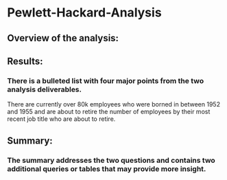 # Pewlett-Hackard-Analysis


## Overview of the analysis:
### 

## Results: 
### There is a bulleted list with four major points from the two analysis deliverables. 
There are currently over 80k employees who were borned in between 1952 and 1955 and are about to retire 
the number of employees by their most recent job title who are about to retire.



## Summary:
### The summary addresses the two questions and contains two additional queries or tables that may provide more insight. 
